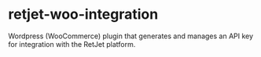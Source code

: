 # retjet-woo-integration
Wordpress (WooCommerce) plugin that generates and manages an API key for integration with the RetJet platform.
